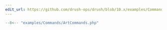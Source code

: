 ```yaml
---
edit_url: https://github.com/drush-ops/drush/blob/10.x/examples/Commands/ArtCommands.php
---
```


```php
--8<-- "examples/Commands/ArtCommands.php"
```
